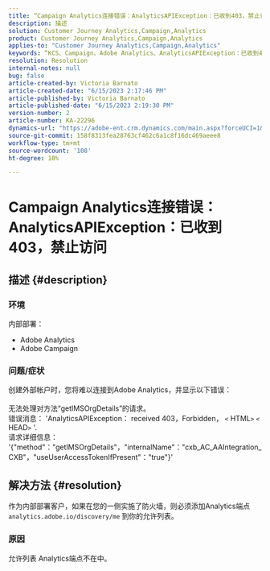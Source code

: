 ```yaml
---
title: “Campaign Analytics连接错误：AnalyticsAPIException：已收到403，禁止访问”
description: 描述
solution: Customer Journey Analytics,Campaign,Analytics
product: Customer Journey Analytics,Campaign,Analytics
applies-to: "Customer Journey Analytics,Campaign,Analytics"
keywords: “KCS、Campaign、Adobe Analytics、AnalyticsAPIException：已收到403、禁止访问、错误、创建外部帐户”
resolution: Resolution
internal-notes: null
bug: false
article-created-by: Victoria Barnato
article-created-date: "6/15/2023 2:17:46 PM"
article-published-by: Victoria Barnato
article-published-date: "6/15/2023 2:19:30 PM"
version-number: 2
article-number: KA-22296
dynamics-url: "https://adobe-ent.crm.dynamics.com/main.aspx?forceUCI=1&pagetype=entityrecord&etn=knowledgearticle&id=926c6b64-870b-ee11-8f6e-6045bd006149"
source-git-commit: 158f8313fea28763cf462c6a1c8f16dc469aeee8
workflow-type: tm+mt
source-wordcount: '108'
ht-degree: 10%

---
```


# Campaign Analytics连接错误： AnalyticsAPIException：已收到403，禁止访问

## 描述 {#description}


### <b>环境</b>

内部部署：

- Adobe Analytics
- Adobe Campaign


### 问题/症状

创建外部帐户时，您将难以连接到Adobe Analytics，并显示以下错误：
<br><br>无法处理对方法“getIMSOrgDetails”的请求。 <br>错误消息： &#39;AnalyticsAPIException： received 403，Forbidden， `<` HTML`>` `<` HEAD`>` &#39;. <br>请求详细信息： &#39;{&quot;method&quot;：&quot;getIMSOrgDetails&quot;，&quot;internalName&quot;：&quot;cxb_AC_AAIntegration_CXB&quot;，&quot;useUserAccessTokenIfPresent&quot;：&quot;true&quot;}&#39;<br>

## 解决方法 {#resolution}


作为内部部署客户，如果在您的一侧实施了防火墙，则必须添加Analytics端点 `analytics.adobe.io/discovery/me` 到你的允许列表。

### 原因

允许列表 Analytics端点不在中。
